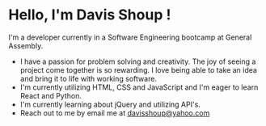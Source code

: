 # Hello, I'm Davis Shoup !
I'm a developer currently in a Software Engineering bootcamp at General Assembly. 


- I have a passion for problem solving and creativity. The joy of seeing a project come together is so rewarding. I love being able to take an idea and bring it to life with working software.
- I'm currently utilizing HTML, CSS and JavaScript and I'm eager to learn React and Python.
- I'm currently learning about jQuery and utilizing API's.
- Reach out to me by email me at davisshoup@yahoo.com

<!---
DavisShoup/DavisShoup is a ✨ special ✨ repository because its `README.md` (this file) appears on your GitHub profile.
You can click the Preview link to take a look at your changes.
--->
